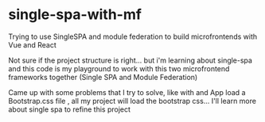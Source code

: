 # single-spa-with-mf
Trying to use SingleSPA and module federation to build microfrontends with Vue and React


Not sure if the  project structure is right... but i'm learning about single-spa and this code is my playground to work with this two microfrontend frameworks together (Single SPA and Module Federation) 

Came up with some problems that I try to solve, like with and App load a Bootstrap.css file , all my project will load the bootstrap css... I'll learn more about single spa to refine this project
